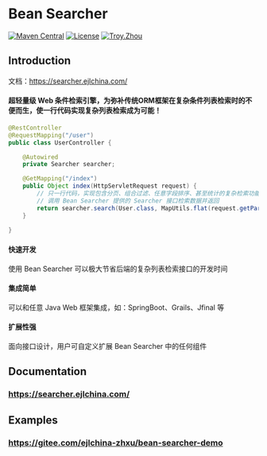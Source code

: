 # Bean Searcher

[![Maven Central](https://maven-badges.herokuapp.com/maven-central/com.ejlchina/bean-searcher/badge.svg)](https://maven-badges.herokuapp.com/maven-central/com.ejlchina/bean-searcher/)
[![License](https://img.shields.io/badge/license-Apache%202-4EB1BA.svg)](https://www.apache.org/licenses/LICENSE-2.0.html)
[![Troy.Zhou](https://img.shields.io/badge/%E4%BD%9C%E8%80%85-ejlchina-orange.svg)](https://github.com/ejlchina)

Introduction
---

文档：https://searcher.ejlchina.com/

#### 超轻量级 Web 条件检索引擎，为弥补传统ORM框架在复杂条件列表检索时的不便而生，使一行代码实现复杂列表检索成为可能！

```java
@RestController
@RequestMapping("/user")
public class UserController {

    @Autowired
    private Searcher searcher;

    @GetMapping("/index")
    public Object index(HttpServletRequest request) {
        // 只一行代码，实现包含分页、组合过滤、任意字段排序、甚至统计的复杂检索功能
        // 调用 Bean Searcher 提供的 Searcher 接口检索数据并返回
        return searcher.search(User.class, MapUtils.flat(request.getParameterMap()));
    }
	
}
```

#### 快速开发

使用 Bean Searcher 可以极大节省后端的复杂列表检索接口的开发时间

#### 集成简单

可以和任意 Java Web 框架集成，如：SpringBoot、Grails、Jfinal 等

#### 扩展性强

面向接口设计，用户可自定义扩展 Bean Searcher 中的任何组件

Documentation
---

### https://searcher.ejlchina.com/

Examples
---

### https://gitee.com/ejlchina-zhxu/bean-searcher-demo






